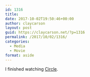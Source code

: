 ```yaml
---
id: 1316
title: 
date: 2017-10-02T19:50:46+00:00
author: claycarson
layout: post
guid: https://claycarson.net/?p=1316
permalink: /2017/10/02/1316/
categories:
  - Media
  - Movie
format: aside
---
```

I finished watching [Circle](https://m.youtube.com/watch?v=JAlpm2oRzy8).